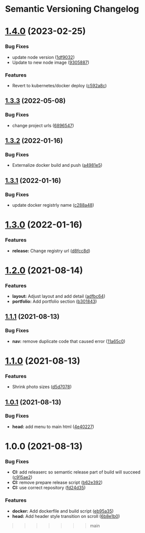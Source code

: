 # Semantic Versioning Changelog

# [1.4.0](https://github.com/JayDamon/jaydamon/compare/v1.3.3...v1.4.0) (2023-02-25)


### Bug Fixes

* update node version ([1df9032](https://github.com/JayDamon/jaydamon/commit/1df9032a074e0cbc65c4057485a4d89f6750c130))
* Update to new node image ([9305887](https://github.com/JayDamon/jaydamon/commit/930588792d5ac5dbd8aff11cf0fc4488389197f2))


### Features

* Revert to kubernetes/docker deploy ([c592a8c](https://github.com/JayDamon/jaydamon/commit/c592a8c3f6ef201a7fea9d49a8c0c03b81a7c2a1))

## [1.3.3](https://github.com/JayDamon/jaydamon/compare/v1.3.2...v1.3.3) (2022-05-08)


### Bug Fixes

* change project urls ([6896547](https://github.com/JayDamon/jaydamon/commit/689654798e596226c7d723dd93c8ca661affeb7e))

## [1.3.2](https://github.com/JayDamon/jaydamon/compare/v1.3.1...v1.3.2) (2022-01-16)


### Bug Fixes

* Externalize docker build and push ([a4981e5](https://github.com/JayDamon/jaydamon/commit/a4981e5d300bf9ab68664cc5a6cab5e923815918))

## [1.3.1](https://github.com/JayDamon/jaydamon/compare/v1.3.0...v1.3.1) (2022-01-16)


### Bug Fixes

* update docker registrly name ([c288a48](https://github.com/JayDamon/jaydamon/commit/c288a48229ecf1cd21bd09bfe849db4778d1a434))

# [1.3.0](https://github.com/JayDamon/jaydamon/compare/v1.2.0...v1.3.0) (2022-01-16)


### Features

* **release:** Change registry url ([d8fcc8d](https://github.com/JayDamon/jaydamon/commit/d8fcc8d86cec8a5d4d69711e27fe43f1768aec4e))

# [1.2.0](https://github.com/JayDamon/jaydamon/compare/v1.1.1...v1.2.0) (2021-08-14)


### Features

* **layout:** Adjust layout and add detail ([adfbc64](https://github.com/JayDamon/jaydamon/commit/adfbc64a1135fd24340fe833b8c8fe4f10ab5974))
* **portfolio:** Add portfolio section ([b301843](https://github.com/JayDamon/jaydamon/commit/b30184329599dec0068cea475b301171039dc8c2))

## [1.1.1](https://github.com/JayDamon/jaydamon/compare/v1.1.0...v1.1.1) (2021-08-13)


### Bug Fixes

* **nav:** remove duplicate code that caused error ([11a65c0](https://github.com/JayDamon/jaydamon/commit/11a65c0100603b470715cf75fefab9591bb9c4cc))

# [1.1.0](https://github.com/JayDamon/jaydamon/compare/v1.0.1...v1.1.0) (2021-08-13)


### Features

* Shrink photo sizes ([d5d7078](https://github.com/JayDamon/jaydamon/commit/d5d707821fd0576c036da0dc1e8f4331c0641466))

## [1.0.1](https://github.com/JayDamon/jaydamon/compare/v1.0.0...v1.0.1) (2021-08-13)


### Bug Fixes

* **head:** add menu to main html ([4e40227](https://github.com/JayDamon/jaydamon/commit/4e402270e8042844b5df8798cb3fd018d381ad72))

# 1.0.0 (2021-08-13)


### Bug Fixes

* **CI:** add releaserc so semantic release part of build will succeed ([c915ae2](https://github.com/JayDamon/jaydamon/commit/c915ae2a16104c386ede3d1a4ceec7e8ce083ae6))
* **CI:** remove prepare release script ([b62e392](https://github.com/JayDamon/jaydamon/commit/b62e39252235c08363ab23fec379d3707e46d004))
* **CI:** use correct repository ([fd24d35](https://github.com/JayDamon/jaydamon/commit/fd24d35d1cbc43cd95163a1d8befc74ee79a2408))


### Features

* **docker:** Add dockerfile and build script ([eb95a35](https://github.com/JayDamon/jaydamon/commit/eb95a3543836cbac6065ad8e21e733a8f51613b0))
* **head:** Add header style transition on scroll ([6b8e1b0](https://github.com/JayDamon/jaydamon/commit/6b8e1b0ba7772466501b821b1d8492aa320d15c7))
>>>>>>> main
